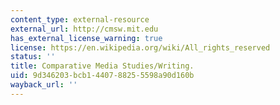 ```yaml
---
content_type: external-resource
external_url: http://cmsw.mit.edu
has_external_license_warning: true
license: https://en.wikipedia.org/wiki/All_rights_reserved
status: ''
title: Comparative Media Studies/Writing.
uid: 9d346203-bcb1-4407-8825-5598a90d160b
wayback_url: ''
---
```

